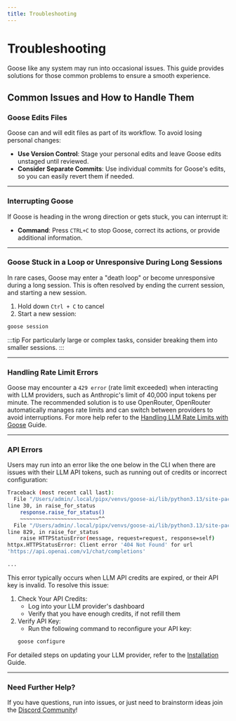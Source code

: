 ```yaml
---
title: Troubleshooting
---
```


# Troubleshooting
Goose like any system may run into occasional issues. This guide provides solutions for those common problems to ensure a smooth experience.

## Common Issues and How to Handle Them

### **Goose Edits Files**
Goose can and will edit files as part of its workflow. To avoid losing personal changes:
- **Use Version Control**: Stage your personal edits and leave Goose edits unstaged until reviewed.
- **Consider Separate Commits**: Use individual commits for Goose's edits, so you can easily revert them if needed.

---

### **Interrupting Goose**
If Goose is heading in the wrong direction or gets stuck, you can interrupt it:
- **Command**: Press `CTRL+C` to stop Goose, correct its actions, or provide additional information.

---

### **Goose Stuck in a Loop or Unresponsive During Long Sessions**
In rare cases, Goose may enter a "death loop" or become unresponsive during a long session. This is often resolved by ending the current session, and starting a new session.

1. Hold down `Ctrl + C` to cancel
2. Start a new session:
  ```sh
  goose session
  ```
:::tip
For particularly large or complex tasks, consider breaking them into smaller sessions.
:::

---

### Handling Rate Limit Errors
Goose may encounter a `429 error` (rate limit exceeded) when interacting with LLM providers, such as Anthropic's limit of 40,000 input tokens per minute. The recommended solution is to use OpenRouter, OpenRouter automatically manages rate limits and can switch between providers to avoid interruptions. For more help refer to the [Handling LLM Rate Limits with Goose][handling-rate-limits] Guide.

---

### API Errors

Users may run into an error like the one below in the CLI when there are issues with their LLM API tokens, such as running out of credits or incorrect configuration:

```sh
Traceback (most recent call last):
  File "/Users/admin/.local/pipx/venvs/goose-ai/lib/python3.13/site-packages/exchange/providers/utils.py",
line 30, in raise_for_status
    response.raise_for_status()
    ~~~~~~~~~~~~~~~~~~~~~~~~~^^
  File "/Users/admin/.local/pipx/venvs/goose-ai/lib/python3.13/site-packages/httpx/_models.py",
line 829, in raise_for_status
    raise HTTPStatusError(message, request=request, response=self)
httpx.HTTPStatusError: Client error '404 Not Found' for url
'https://api.openai.com/v1/chat/completions'

...
```
This error typically occurs when LLM API credits are expired, or their API key is invalid. To resolve this issue:

1. Check Your API Credits:
    - Log into your LLM provider's dashboard
    - Verify that you have enough credits, if not refill them
2. Verify API Key:
    - Run the following command to reconfigure your API key:
    ```sh
    goose configure
    ```
For detailed steps on updating your LLM provider, refer to the [Installation][installation] Guide.

---

### Need Further Help? 
If you have questions, run into issues, or just need to brainstorm ideas join the [Discord Community][discord]!



[handling-rate-limits]: https://block.github.io/goose/v1/docs/guides/handling-llm-rate-limits-with-goose/
[installation]: http://localhost:3000/goose/v1/docs/installation#update-a-provider
[discord]: https://discord.gg/block-opensource

